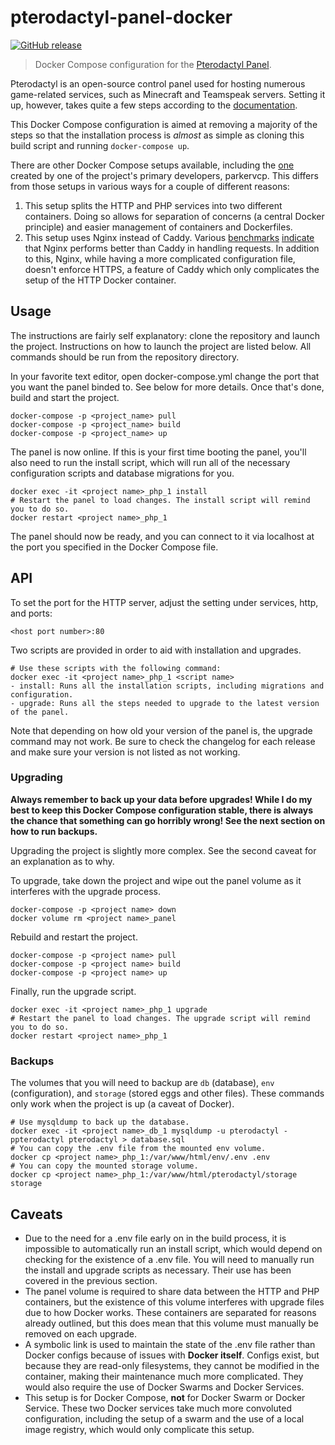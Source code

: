 # pterodactyl-panel-docker
[![GitHub release](https://img.shields.io/github/release/creepinson/pterodactyl-panel-docker.svg?style=for-the-badge)](https://github.com/creepinson/pterodactyl-panel-docker/releases)
> Docker Compose configuration for the [Pterodactyl Panel](https://github.com/Pterodactyl/Panel).

Pterodactyl is an open-source control panel used for hosting numerous game-related
services, such as Minecraft and Teamspeak servers. Setting it up, however, takes
quite a few steps according to the [documentation](https://docs.pterodactyl.io/docs).

This Docker Compose configuration is aimed at removing a majority of the steps so
that the installation process is *almost* as simple as cloning this build script and
running `docker-compose up`.

There are other Docker Compose setups available, including the [one](https://github.com/parkervcp/pterodactyl-panel-Dockerfile)
created by one of the project's primary developers, parkervcp. This differs from
those setups in various ways for a couple of different reasons:

1. This setup splits the HTTP and PHP services into two different containers. Doing
so allows for separation of concerns (a central Docker principle) and easier management
of containers and Dockerfiles.
2. This setup uses Nginx instead of Caddy. Various [benchmarks](https://community.centminmod.com/threads/caddy-http-2-server-benchmarks.5170/#post-34367)
[indicate](https://hackernoon.com/caddy-a-modern-web-server-vs-nginx-e9e4abc443e)
that Nginx performs better than Caddy in handling requests. In addition to this,
Nginx, while having a more complicated configuration file, doesn't enforce HTTPS,
a feature of Caddy which only complicates the setup of the HTTP Docker container.

## Usage
The instructions are fairly self explanatory: clone the repository and launch the
project. Instructions on how to launch the project are listed below. All commands
should be run from the repository directory.

In your favorite text editor, open docker-compose.yml change the port that you want
the panel binded to. See below for more details. Once that's done, build and start
the project.
```
docker-compose -p <project_name> pull
docker-compose -p <project_name> build
docker-compose -p <project_name> up
```
The panel is now online. If this is your first time booting the panel, you'll also
need to run the install script, which will run all of the necessary configuration
scripts and database migrations for you.
```
docker exec -it <project name>_php_1 install
# Restart the panel to load changes. The install script will remind you to do so.
docker restart <project name>_php_1
```
The panel should now be ready, and you can connect to it via localhost at the port
you specified in the Docker Compose file.

## API
To set the port for the HTTP server, adjust the setting under services, http, and
ports:
```
<host port number>:80
```
Two scripts are provided in order to aid with installation and upgrades.
```
# Use these scripts with the following command:
docker exec -it <project name>_php_1 <script name>
- install: Runs all the installation scripts, including migrations and configuration.
- upgrade: Runs all the steps needed to upgrade to the latest version of the panel.
```
Note that depending on how old your version of the panel is, the upgrade command
may not work. Be sure to check the changelog for each release and make sure your
version is not listed as not working.

### Upgrading
**Always remember to back up your data before upgrades! While I do my best to keep
this Docker Compose configuration stable, there is always the chance that something
can go horribly wrong! See the next section on how to run backups.**

Upgrading the project is slightly more complex. See the second caveat for an explanation
as to why.

To upgrade, take down the project and wipe out the panel volume as it interferes
with the upgrade process.
```
docker-compose -p <project name> down
docker volume rm <project name>_panel
```
Rebuild and restart the project.
```
docker-compose -p <project name> pull
docker-compose -p <project name> build
docker-compose -p <project name> up
```
Finally, run the upgrade script.
```
docker exec -it <project name>_php_1 upgrade
# Restart the panel to load changes. The upgrade script will remind you to do so.
docker restart <project name>_php_1
```

### Backups
The volumes that you will need to backup are `db` (database), `env` (configuration),
and `storage` (stored eggs and other files). These commands only work when the project
is up (a caveat of Docker).
```
# Use mysqldump to back up the database.
docker exec -it <project name>_db_1 mysqldump -u pterodactyl -ppterodactyl pterodactyl > database.sql
# You can copy the .env file from the mounted env volume.
docker cp <project name>_php_1:/var/www/html/env/.env .env
# You can copy the mounted storage volume.
docker cp <project name>_php_1:/var/www/html/pterodactyl/storage storage
```

## Caveats
- Due to the need for a .env file early on in the build process, it is impossible
to automatically run an install script, which would depend on checking for the existence
of a .env file. You will need to manually run the install and upgrade scripts as
necessary. Their use has been covered in the previous section.
- The panel volume is required to share data between the HTTP and PHP containers,
but the existence of this volume interferes with upgrade files due to how Docker
works. These containers are separated for reasons already outlined, but this does
mean that this volume must manually be removed on each upgrade.
- A symbolic link is used to maintain the state of the .env file rather than Docker
configs because of issues with **Docker itself**. Configs exist, but because they
are read-only filesystems, they cannot be modified in the container, making their
maintenance much more complicated. They would also require the use of Docker Swarms
and Docker Services.
- This setup is for Docker Compose, **not** for Docker Swarm or Docker Service. These
two Docker services take much more convoluted configuration, including the setup
of a swarm and the use of a local image registry, which would only complicate this
setup.
